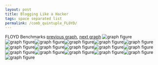 ```yaml
---
layout: post
title: Blogging Like a Hacker
tags: space separated list
permalink: /comb_quintuple_FLOYD/
---
```


FLOYD Benchmarks
[previous graph](../comb_quintuple_FACE/), [next graph](../comb_quintuple_H/)
<img src="./images/quintuple/FLOYD/FLOYD-AVL_box.png" alt="graph figure"><img src="./images/quintuple/FLOYD/FLOYD-A_box.png" alt="graph figure"><img src="./images/quintuple/FLOYD/FLOYD-CYPHERD_box.png" alt="graph figure"><img src="./images/quintuple/FLOYD/FLOYD-EGG_box.png" alt="graph figure"><img src="./images/quintuple/FLOYD/FLOYD-FACE_box.png" alt="graph figure"><img src="./images/quintuple/FLOYD/FLOYD-FLOYD_box.png" alt="graph figure"><img src="./images/quintuple/FLOYD/FLOYD-F_box.png" alt="graph figure"><img src="./images/quintuple/FLOYD/FLOYD-H_box.png" alt="graph figure"><img src="./images/quintuple/FLOYD/FLOYD-JSOND_box.png" alt="graph figure"><img src="./images/quintuple/FLOYD/FLOYD-K_box.png" alt="graph figure"><img src="./images/quintuple/FLOYD/FLOYD-O_box.png" alt="graph figure"><img src="./images/quintuple/FLOYD/FLOYD-PDFD_box.png" alt="graph figure"><img src="./images/quintuple/FLOYD/FLOYD-RB_box.png" alt="graph figure"><img src="./images/quintuple/FLOYD/FLOYD-ROD_box.png" alt="graph figure"><img src="./images/quintuple/FLOYD/FLOYD-SMATRIX_box.png" alt="graph figure"><img src="./images/quintuple/FLOYD/FLOYD-SORTD_box.png" alt="graph figure"><img src="./images/quintuple/FLOYD/FLOYD-ZB_box.png" alt="graph figure">
